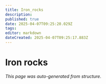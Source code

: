 ```yaml
---
title: Iron_rocks
description: 
published: true
date: 2025-04-07T09:25:20.029Z
tags: 
editor: markdown
dateCreated: 2025-04-07T09:25:17.883Z
---
```


# Iron rocks

*This page was auto-generated from structure.*